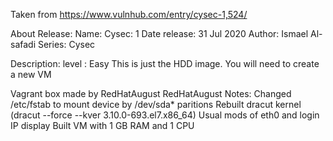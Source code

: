 Taken from https://www.vulnhub.com/entry/cysec-1,524/ 

About Release:
    Name: Cysec: 1
    Date release: 31 Jul 2020
    Author: Ismael Al-safadi
    Series: Cysec

Description:
    level : Easy
    This is just the HDD image. You will need to create a new VM 

Vagrant box made by RedHatAugust
RedHatAugust Notes:
    Changed /etc/fstab to mount device by /dev/sda* paritions
    Rebuilt dracut kernel (dracut --force --kver 3.10.0-693.el7.x86_64)
    Usual mods of eth0 and login IP display
    Built VM with 1 GB RAM and 1 CPU

